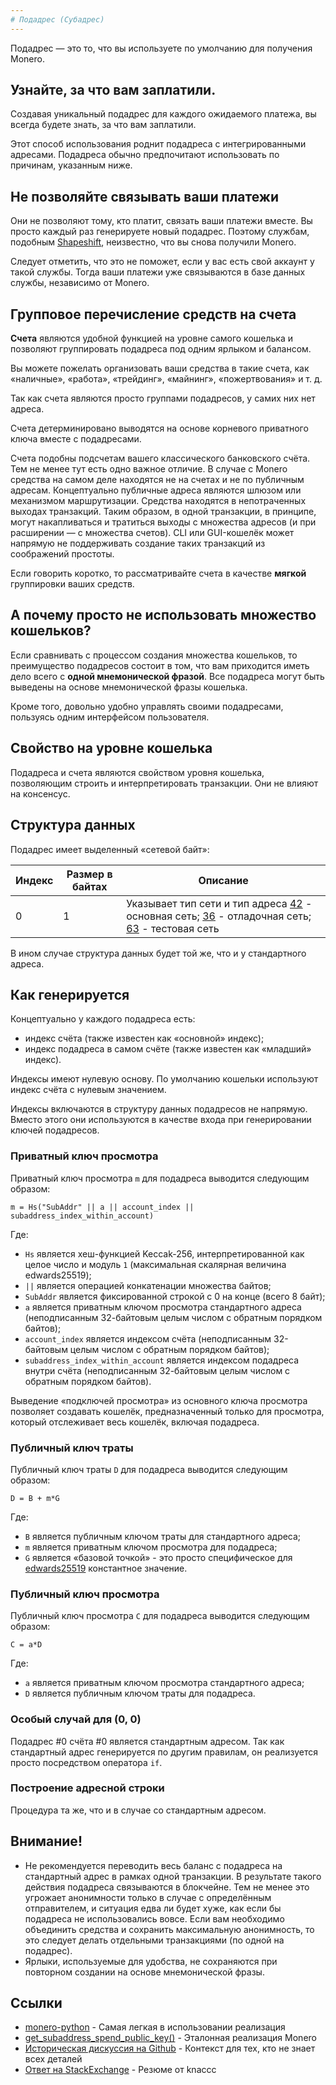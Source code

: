 ```yaml
---
# Подадрес (Субадрес)​
---
```


Подадрес — это то, что вы используете по умолчанию для получения Monero.

## Узнайте, за что вам заплатили.

Создавая уникальный подадрес для каждого ожидаемого платежа, вы всегда будете знать, за что вам заплатили.

Этот способ использования роднит подадреса с интегрированными адресами. Подадреса обычно предпочитают использовать по причинам, указанным ниже.

## Не позволяйте связывать ваши платежи

Они не позволяют тому, кто платит, связать ваши платежи вместе. Вы просто каждый раз генерируете новый подадрес. Поэтому службам, подобным [Shapeshift](https://shapeshift.io), неизвестно, что вы снова получили Monero.

Следует отметить, что это не поможет, если у вас есть свой аккаунт у такой службы. Тогда ваши платежи уже связываются в базе данных службы, независимо от Monero.

## Групповое перечисление средств на счета​

**Счета** являются удобной функцией на уровне самого кошелька и позволяют группировать подадреса под одним ярлыком и балансом.

Вы можете пожелать организовать ваши средства в такие счета, как «наличные», «работа», «трейдинг», «майнинг», «пожертвования» и т. д.

Так как счета являются просто группами подадресов, у самих них нет адреса.

Счета детерминировано выводятся на основе корневого приватного ключа вместе с подадресами.

Счета подобны подсчетам вашего классического банковского счёта. Тем не менее тут есть одно важное отличие. В случае с Monero средства на самом деле находятся не на счетах и не по публичным адресам. Концептуально публичные адреса являются шлюзом или механизмом маршрутизации. Средства находятся в непотраченных выходах транзакций. Таким образом, в одной транзакции, в принципе, могут накапливаться и тратиться выходы с множества адресов (и при расширении — с множества счетов). CLI или GUI-кошелёк может напрямую не поддерживать создание таких транзакций из соображений простоты.

Если говорить коротко, то рассматривайте счета в качестве **мягкой** группировки ваших средств.

## А почему просто не использовать множество кошельков?​

Если сравнивать с процессом создания множества кошельков, то преимущество подадресов состоит в том, что вам приходится иметь дело всего с **одной мнемонической фразой**. Все подадреса могут быть выведены на основе мнемонической фразы кошелька.

Кроме того, довольно удобно управлять своими подадресами, пользуясь одним интерфейсом пользователя.

## Свойство на уровне кошелька​

Подадреса и счета являются свойством уровня кошелька, позволяющим строить и интерпретировать транзакции. Они не влияют на консенсус.

## Структура данных​

Подадрес имеет выделенный «сетевой байт»:

Индекс      | Размер в байтах	 | Описание
------------|------------------|-------------------------------------------------------------
0           | 1                | Указывает тип сети и тип адреса [42](https://github.com/monero-project/monero/blob/31bdf7bd113c2576fe579ef3a25a2d8fef419ffc/src/cryptonote_config.h#L171) - основная сеть; [36](https://github.com/monero-project/monero/blob/31bdf7bd113c2576fe579ef3a25a2d8fef419ffc/src/cryptonote_config.h#L200) - отладочная сеть; [63](https://github.com/monero-project/monero/blob/31bdf7bd113c2576fe579ef3a25a2d8fef419ffc/src/cryptonote_config.h#L185) - тестовая сеть

В ином случае структура данных будет той же, что и у стандартного адреса.

## Как генерируется​

 Концептуально у каждого подадреса есть:

* индекс счёта (также известен как «основной» индекс);
* индекс подадреса в самом счёте (также известен как «младший» индекс).

Индексы имеют нулевую основу. По умолчанию кошельки используют индекс счёта с нулевым значением.

Индексы включаются в структуру данных подадресов не напрямую. Вместо этого они используются в качестве входа при генерировании ключей подадресов.

### Приватный ключ просмотра​

Приватный ключ просмотра `m` для подадреса выводится следующим образом:

    m = Hs("SubAddr" || a || account_index || subaddress_index_within_account)

Где:

* `Hs` является хеш-функцией Keccak-256, интерпретированной как целое число и модуль `1` (максимальная скалярная величина edwards25519);
* `||` является операцией конкатенации множества байтов;
* `SubAddr` является фиксированной строкой с 0 на конце (всего 8 байт);
* `a` является приватным ключом просмотра стандартного адреса (неподписанным 32-байтовым целым числом с обратным порядком байтов);
* `account_index` является индексом счёта (неподписанным 32-байтовым целым числом с обратным порядком байтов);
* `subaddress_index_within_account` является индексом подадреса внутри счёта (неподписанным 32-байтовым целым числом с обратным порядком байтов).

Выведение «подключей просмотра» из основного ключа просмотра позволяет создавать кошелёк, предназначенный только для просмотра, который отслеживает весь кошелёк, включая подадреса.

### Публичный ключ траты​

Публичный ключ траты `D` для подадреса выводится следующим образом:

    D = B + m*G

Где:

* `B` является публичным ключом траты для стандартного адреса;
* `m` является приватным ключом просмотра для подадреса;
* `G` является «базовой точкой» - это просто специфическое для [edwards25519](/cryptography/asymmetric/edwards25519) константное значение.

### Публичный ключ просмотра​

Публичный ключ просмотра `C` для подадреса выводится следующим образом:

    C = a*D

Где:

* `a` является приватным ключом просмотра стандартного адреса;
* `D` является публичным ключом траты для подадреса.

### Особый случай для (0, 0)

Подадрес #0 счёта #0 является стандартным адресом. Так как стандартный адрес генерируется по другим правилам, он реализуется просто посредством оператора `if`.

### Построение адресной строки​

Процедура та же, что и в случае со стандартным адресом.

## Внимание!​

* Не рекомендуется переводить весь баланс с подадреса на стандартный адрес в рамках одной транзакции. В результате такого действия подадреса связываются в блокчейне. Тем не менее это угрожает анонимности только в случае с определённым отправителем, и ситуация едва ли будет хуже, как если бы подадреса не использовались вовсе. Если вам необходимо объединить средства и сохранить максимальную анонимность, то это следует делать отдельными транзакциями (по одной на подадрес).
* Ярлыки, используемые для удобства, не сохраняются при повторном создании на основе мнемонической фразы.

## Ссылки

* [monero-python](https://github.com/emesik/monero-python/blob/125d5eac0d4583b586b98e21b28fb9a291db26e5/monero/wallet.py#L195) - Самая легкая в использовании реализация
* [get_subaddress_spend_public_key()](https://github.com/monero-project/monero/blob/16dc6900fb556b61edaba5e323497e9b8c677ae2/src/device/device_default.cpp#L143) - Эталонная реализация Monero
* [Историческая дискуссия на Github](https://github.com/monero-project/monero/pull/2056) - Контекст для тех, кто не знает всех деталей
* [Ответ на StackExchange](https://monero.stackexchange.com/questions/10674/how-are-subaddresses-and-account-addresses-generated-from-master-wallet-keys/10676#10676) - Резюме от knaccc
